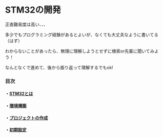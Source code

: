 # STM32の開発

正直難易度は高い、、、

多少でもプログラミング経験があるとよいが、なくても大丈夫なように書いてる（はず）

わからないことがあったら、無理に理解しようとせずに検索or先輩に聞いてみよう！

なんとなくで進めて、後から振り返って理解するでもok!

### 目次

#### ・[STM32とは](00_STM32とは.md)

#### ・[環境構築](01_環境構築.md)

#### ・[プロジェクトの作成](02_プロジェクトの作成.md)

#### ・[初期設定](03_初期設定.md.md)

